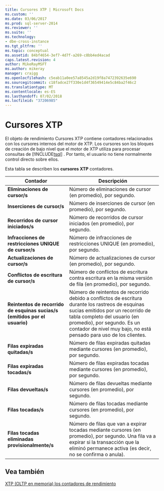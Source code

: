 ```yaml
---
title: Cursores XTP | Microsoft Docs
ms.custom: ''
ms.date: 03/06/2017
ms.prod: sql-server-2014
ms.reviewer: ''
ms.suite: ''
ms.technology:
- dbe-cross-instance
ms.tgt_pltfrm: ''
ms.topic: conceptual
ms.assetid: 84bf4654-3ef7-4d7f-a269-c8bb4ed4acad
caps.latest.revision: 4
author: MikeRayMSFT
ms.author: mikeray
manager: craigg
ms.openlocfilehash: c5eab11a0ee57a8545a2d19f8a7472392635e690
ms.sourcegitcommit: c18fadce27f330e1d4f36549414e5c84ba2f46c2
ms.translationtype: MT
ms.contentlocale: es-ES
ms.lasthandoff: 07/02/2018
ms.locfileid: "37206985"
---
```

# <a name="xtp-cursors"></a>Cursores XTP
  El objeto de rendimiento Cursores XTP contiene contadores relacionados con los cursores internos del motor de XTP. Los cursores son los bloques de creación de bajo nivel que el motor de XTP utiliza para procesar consultas de [!INCLUDE[tsql](../../includes/tsql-md.md)] . Por tanto, el usuario no tiene normalmente control directo sobre ellos.  
  
 Esta tabla se describen los **cursores XTP** contadores.  
  
|Contador|Descripción|  
|-------------|-----------------|  
|**Eliminaciones de cursor/s**|Número de eliminaciones de cursor (en promedio), por segundo.|  
|**Inserciones de cursor/s**|Número de inserciones de cursor (en promedio), por segundo.|  
|**Recorridos de cursor iniciados/s**|Número de recorridos de cursor iniciados (en promedio), por segundo.|  
|**Infracciones de restricciones UNIQUE de cursor/s**|Número de infracciones de restricciones UNIQUE (en promedio), por segundo.|  
|**Actualizaciones de cursor/s**|Número de actualizaciones de cursor (en promedio), por segundo.|  
|**Conflictos de escritura de cursor/s**|Número de conflictos de escritura contra escritura en la misma versión de fila (en promedio), por segundo.|  
|**Reintentos de recorrido de esquinas sucias/s (emitidos por el usuario)**|Número de reintentos de recorrido debido a conflictos de escritura durante los rastreos de esquinas sucias emitidos por un recorrido de tabla completo del usuario (en promedio), por segundo. Es un contador de nivel muy bajo, no está pensado para uso de los clientes.|  
|**Filas expiradas quitadas/s**|Número de filas expiradas quitadas mediante cursores (en promedio), por segundo.|  
|**Filas expiradas tocadas/s**|Número de filas expiradas tocadas mediante cursores (en promedio), por segundo.|  
|**Filas devueltas/s**|Número de filas devueltas mediante cursores (en promedio), por segundo.|  
|**Filas tocadas/s**|Número de filas tocadas mediante cursores (en promedio), por segundo.|  
|**Filas tocadas eliminadas provisionalmente/s**|Número de filas que van a expirar tocadas mediante cursores (en promedio), por segundo. Una fila va a expirar si la transacción que la eliminó permanece activa (es decir, no se confirma o anula).|  
  
## <a name="see-also"></a>Vea también  
 [XTP &#40;OLTP en memoria&#41; los contadores de rendimiento](../../integration-services/performance/performance-counters.md)  
  
  
